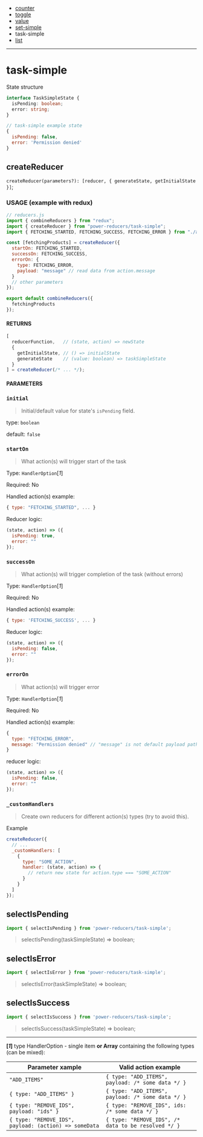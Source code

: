 - [counter](docs/counter.md)
- [toggle](docs/toggle.md)
- [value](docs/value.md)
- [set-simple](docs/set-simple.md)
- task-simple
- [list](docs/list.md)

---

# task-simple

State structure

```ts
interface TaskSimpleState {
  isPending: boolean;
  error: string;
}
```

```js
// task-simple example state
{
  isPending: false,
  error: 'Permission denied'
}
```

## createReducer

`createReducer(parameters?): [reducer, { generateState, getInitialState }]`;

### USAGE (example with redux)

```js
// reducers.js
import { combineReducers } from "redux";
import { createReducer } from "power-reducers/task-simple";
import { FETCHING_STARTED, FETCHING_SUCCESS, FETCHING_ERROR } from "./actions";

const [fetchingProducts] = createReducer({
  startOn: FETCHING_STARTED,
  successOn: FETCHING_SUCCESS,
  errorOn: {
    type: FETCHING_ERROR,
    payload: "message" // read data from action.message
  }
  // other parameters
});

export default combineReducers({
  fetchingProducts
});
```

#### RETURNS

```javascript
[
  reducerFunction,   // (state, action) => newState
  {
    getInitialState, // () => initialState
    generateState    // (value: boolean) => taskSimpleState
  }
] = createReducer(/* ... */);
```

#### PARAMETERS

### **`initial`**

> Initial/default value for state's `isPending` field.

type: `boolean`

default: `false`

### **`startOn`**

> What action(s) will trigger start of the task

Type: `HandlerOption`[_1_]

Required: No

Handled action(s) example:

```js
{ type: "FETCHING_STARTED", ... }
```

Reducer logic:

```js
(state, action) => ({
  isPending: true,
  error: ""
});
```

### **`successOn`**

> What action(s) will trigger completion of the task (without errors)

Type: `HandlerOption`[_1_]

Required: No

Handled action(s) example:

```js
{ type: 'FETCHING_SUCCESS', ... }
```

Reducer logic:

```js
(state, action) => ({
  isPending: false,
  error: ""
});
```

### **`errorOn`**

> What action(s) will trigger error

Type: `HandlerOption`[_1_]

Required: No

Handled action(s) example:

```js
{
  type: "FETCHING_ERROR",
  message: "Permission denied" // "message" is not default payload path
}
```

reducer logic:

```js
(state, action) => ({
  isPending: false,
  error: ""
});
```

### **`_customHandlers`**

> Create own reducers for different action(s) types (try to avoid this).

Example

```javascript
createReducer({
  // ...
  _customHandlers: [
    {
      type: "SOME_ACTION",
      handler: (state, action) => {
        // return new state for action.type === "SOME_ACTION"
      }
    }
  ]
});
```

## selectIsPending
```javascript
import { selectIsPending } from 'power-reducers/task-simple';
```
> selectIsPending(taskSimpleState) => boolean;


## selectIsError
```javascript
import { selectIsError } from 'power-reducers/task-simple';
```
> selectIsError(taskSimpleState) => boolean;

## selectIsSuccess
```javascript
import { selectIsSuccess } from 'power-reducers/task-simple';
```
> selectIsSuccess(taskSimpleState) => boolean;


___

**[_1_]** type HandlerOption - single item **or Array** containing the following types (can be mixed):

| Parameter xample                                      | Valid action example                                |
| ----------------------------------------------------- | --------------------------------------------------- |
| `"ADD_ITEMS"`                                         | `{ type: "ADD_ITEMS", payload: /* some data */ }`   |
| `{ type: "ADD_ITEMS" }`                               | `{ type: "ADD_ITEMS", payload: /* some data */ }`   |
| `{ type: "REMOVE_IDS", payload: "ids" }`              | `{ type: "REMOVE_IDS", ids: /* some data */ }`      |
| `{ type: "REMOVE_IDS", payload: (action) => someData` | `{ type: "REMOVE_IDS", /* data to be resolved */ }` |

